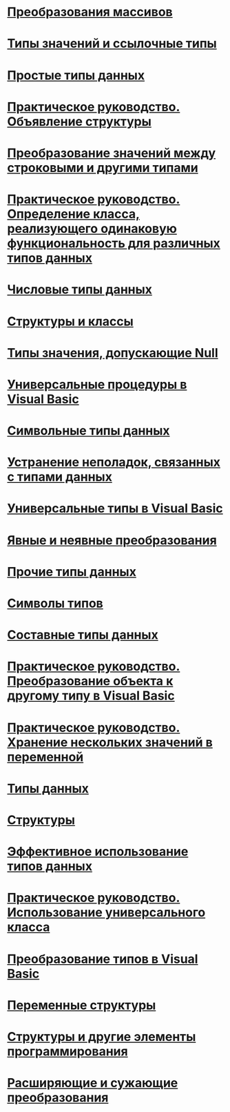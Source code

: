 # [Преобразования массивов](array-conversions.md)
# [Типы значений и ссылочные типы](value-types-and-reference-types.md)
# [Простые типы данных](elementary-data-types.md)
# [Практическое руководство. Объявление структуры](how-to-declare-a-structure.md)
# [Преобразование значений между строковыми и другими типами](conversions-between-strings-and-other-types.md)
# [Практическое руководство. Определение класса, реализующего одинаковую функциональность для различных типов данных](how-to-define-a-class-that-can-provide-identical-functionality.md)
# [Числовые типы данных](numeric-data-types.md)
# [Структуры и классы](structures-and-classes.md)
# [Типы значения, допускающие Null](nullable-value-types.md)
# [Универсальные процедуры в Visual Basic](generic-procedures.md)
# [Символьные типы данных](character-data-types.md)
# [Устранение неполадок, связанных с типами данных](troubleshooting-data-types.md)
# [Универсальные типы в Visual Basic](generic-types.md)
# [Явные и неявные преобразования](implicit-and-explicit-conversions.md)
# [Прочие типы данных](miscellaneous-data-types.md)
# [Символы типов](type-characters.md)
# [Составные типы данных](composite-data-types.md)
# [Практическое руководство. Преобразование объекта к другому типу в Visual Basic](how-to-convert-an-object-to-another-type.md)
# [Практическое руководство. Хранение нескольких значений в переменной](how-to-hold-more-than-one-value-in-a-variable.md)
# [Типы данных](index.md)
# [Структуры](structures.md)
# [Эффективное использование типов данных](efficient-use-of-data-types.md)
# [Практическое руководство. Использование универсального класса](how-to-use-a-generic-class.md)
# [Преобразование типов в Visual Basic](type-conversions.md)
# [Переменные структуры](structure-variables.md)
# [Структуры и другие элементы программирования](structures-and-other-programming-elements.md)
# [Расширяющие и сужающие преобразования](widening-and-narrowing-conversions.md)
